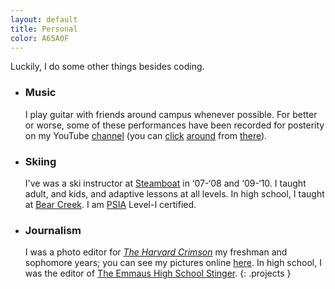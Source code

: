 ```yaml
---
layout: default
title: Personal
color: A65A0F
---
```


Luckily, I do some other things besides coding.

* ### Music
      
  I play guitar with friends around campus whenever possible. For better or worse, some of these performances have been recorded for posterity on my YouTube [channel](http://youtube.com/tlozoot) (you can [click](http://www.youtube.com/view_play_list?p=5E33FFF21141B15C) [around](http://www.youtube.com/watch?v=LQhmLhS9thE) from [there](http://www.youtube.com/watch?v=PVPA4jLkj4w)).

* ### Skiing
      
  I've was a ski instructor at [Steamboat](http://steamboat.com) in &#8216;07-&#8216;08 and &#8216;09-&#8216;10. I taught adult, and kids, and adaptive lessons at all levels. In high school, I taught at [Bear Creek](http://bcmountainresort.com). I am [PSIA](http://www.thesnowpros.org/) Level-I certified.
  
* ### Journalism
      
  I was a photo editor for [_The Harvard Crimson_](http://thecrimson.com) my freshman and sophomore years; you can see my pictures online [here](http://www.thecrimson.com/writer/1204736/Jonathan_P._Levine/). In high school, I was the editor of [The Emmaus High School Stinger](http://www.facebook.com/pages/The-Stinger/111914619992).
{: .projects }